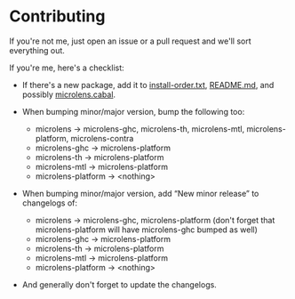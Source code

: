 # Contributing

If you're not me, just open an issue or a pull request and we'll sort everything out.

If you're me, here's a checklist:

  * If there's a new package, add it to [install-order.txt](install-order.txt), [README.md](README.md), and possibly [microlens.cabal](microlens/microlens.cabal).

  * When bumping minor/major version, bump the following too:

      * microlens → microlens-ghc, microlens-th, microlens-mtl, microlens-platform, microlens-contra
      * microlens-ghc → microlens-platform
      * microlens-th → microlens-platform
      * microlens-mtl → microlens-platform
      * microlens-platform → \<nothing\>

  * When bumping minor/major version, add “New minor release” to changelogs of:

      * microlens → microlens-ghc, microlens-platform (don't forget that microlens-platform will have microlens-ghc bumped as well)
      * microlens-ghc → microlens-platform
      * microlens-th → microlens-platform
      * microlens-mtl → microlens-platform
      * microlens-platform → \<nothing\>

  * And generally don't forget to update the changelogs.
